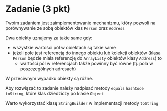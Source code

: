 # Zadanie (3 pkt)

Twoim zadaniem jest zaimplementowanie mechanizmu, który pozwoli na porównywanie ze sobą obiektów klas `Person` oraz `Address`

Dwa obiekty uznajemy za takie same gdy:
- wszystkie wartości pól w obiektach są takie same
- jeżeli pole jest referencją do innego obiektu lub kolekcji obiektów (klasa `Person` będzie miała referencję do `ArrayListy` obiektów klasy `Address`) to
  * wartości pól w referencjach także powinny być równe (tj. pola w poszczególnych adresach)

W przeciwnym wypadku obiekty są różne.

Aby rozwiązać to zadanie należy nadpisać metody `equals` `hashCode`  `toString`, które klas dziedziczy po klasie `Object`

Warto wykorzystać klasę `StringBuilder` w implementacji metody `toString`
